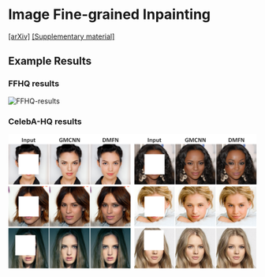 # Image Fine-grained Inpainting

[[arXiv]]()
[[Supplementary material]](https://drive.google.com/open?id=1nDNWoK2lWCW3g0URl9VNXbKooVlbMBxG)

## Example Results
### FFHQ results
![FFHQ-results](figures/FFHQ_results.png)

### CelebA-HQ results
![CelebA-HQ-results](figures/CelebA-HQ_results.png)
